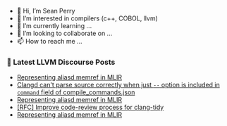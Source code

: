 - 👋 Hi, I’m Sean Perry
- 👀 I’m interested in compilers (c++, COBOL, llvm)
- 🌱 I’m currently learning ...
- 💞️ I’m looking to collaborate on ...
- 📫 How to reach me ...

<!---
s66perry/s66perry is a ✨ special ✨ repository because its `README.md` (this file) appears on your GitHub profile.
You can click the Preview link to take a look at your changes.
--->
### 📕 Latest LLVM Discourse Posts

<!-- DISCOURSE-LLVM:START -->
- [Representing aliasd memref in MLIR](https://discourse.llvm.org/t/representing-aliasd-memref-in-mlir/4122#post_5)
- [Clangd can&#39;t parse source correctly when just `--` option is included in `command` field of compile_commands.json](https://discourse.llvm.org/t/clangd-cant-parse-source-correctly-when-just-option-is-included-in-command-field-of-compile-commands-json/69427#post_2)
- [Representing aliasd memref in MLIR](https://discourse.llvm.org/t/representing-aliasd-memref-in-mlir/4122#post_4)
- [[RFC] Improve code-review process for clang-tidy](https://discourse.llvm.org/t/rfc-improve-code-review-process-for-clang-tidy/66740?page=2#post_34)
- [Representing aliasd memref in MLIR](https://discourse.llvm.org/t/representing-aliasd-memref-in-mlir/4122#post_3)
<!-- DISCOURSE-LLVM:END -->
